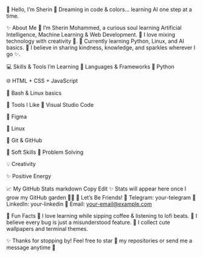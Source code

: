 🌸 Hello, I’m Sherin 👋
Dreaming in code & colors… learning AI one step at a time.

✨ About Me
🌷 I’m Sherin Mohammed, a curious soul learning Artificial Intelligence, Machine Learning & Web Development.
🩷 I love mixing technology with creativity 🌈.
🎀 Currently learning Python, Linux, and AI basics.
💌 I believe in sharing kindness, knowledge, and sparkles wherever I go ✨.

💻 Skills & Tools I’m Learning
🎨 Languages & Frameworks
🐍 Python

🌐 HTML + CSS + JavaScript

🖤 Bash & Linux basics

🧸 Tools I Like
📝 Visual Studio Code

🎨 Figma

🐧 Linux

🧰 Git & GitHub

🦄 Soft Skills
🌟 Problem Solving

💡 Creativity

✨ Positive Energy

📈 My GitHub Stats
markdown
Copy
Edit
✨ Stats will appear here once I grow my GitHub garden 🌱✨
🌸 Let’s Be Friends!
💌 Telegram: your-telegram
💼 LinkedIn: your-linkedin
📮 Email: your-email@example.com

🌟 Fun Facts
🌈 I love learning while sipping coffee & listening to lofi beats.
💖 I believe every bug is just a misunderstood feature.
🦋 I collect cute wallpapers and terminal themes.

✨ Thanks for stopping by! Feel free to star 🌟 my repositories or send me a message anytime 💌

